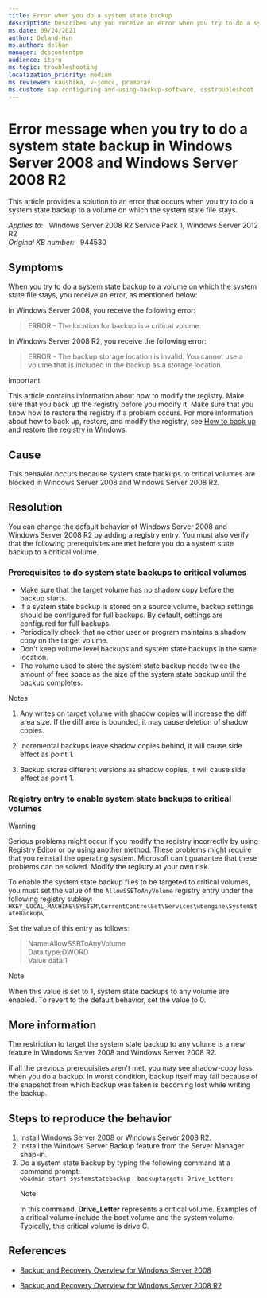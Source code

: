 ```yaml
---
title: Error when you do a system state backup
description: Describes why you receive an error when you try to do a system state backup in Windows Server 2008. You can configure a registry entry to change this behavior.
ms.date: 09/24/2021
author: Deland-Han
ms.author: delhan
manager: dcscontentpm
audience: itpro
ms.topic: troubleshooting
localization_priority: medium
ms.reviewer: kaushika, v-jomcc, prambrav
ms.custom: sap:configuring-and-using-backup-software, csstroubleshoot
---
```

# Error message when you try to do a system state backup in Windows Server 2008 and Windows Server 2008 R2

This article provides a solution to an error that occurs when you try to do a system state backup to a volume on which the system state file stays.

_Applies to:_ &nbsp; Windows Server 2008 R2 Service Pack 1, Windows Server 2012 R2  
_Original KB number:_ &nbsp; 944530

## Symptoms

When you try to do a system state backup to a volume on which the system state file stays, you receive an error, as mentioned below:

In Windows Server 2008, you receive the following error:
> ERROR - The location for backup is a critical volume.

In Windows Server 2008 R2, you receive the following error:
> ERROR - The backup storage location is invalid. You cannot use a volume that is included in the backup as a storage location.

> [!IMPORTANT]
> This article contains information about how to modify the registry. Make sure that you back up the registry before you modify it. Make sure that you know how to restore the registry if a problem occurs. For more information about how to back up, restore, and modify the registry, see [How to back up and restore the registry in Windows](https://support.microsoft.com/help/322756).

## Cause

This behavior occurs because system state backups to critical volumes are blocked in Windows Server 2008 and Windows Server 2008 R2.

## Resolution

You can change the default behavior of Windows Server 2008 and Windows Server 2008 R2 by adding a registry entry. You must also verify that the following prerequisites are met before you do a system state backup to a critical volume.

### Prerequisites to do system state backups to critical volumes

- Make sure that the target volume has no shadow copy before the backup starts.
- If a system state backup is stored on a source volume, backup settings should be configured for full backups. By default, settings are configured for full backups.
- Periodically check that no other user or program maintains a shadow copy on the target volume.
- Don't keep volume level backups and system state backups in the same location.
- The volume used to store the system state backup needs twice the amount of free space as the size of the system state backup until the backup completes.

Notes

1. Any writes on target volume with shadow copies will increase the diff area size. If the diff area is bounded, it may cause deletion of shadow copies.

2. Incremental backups leave shadow copies behind, it will cause side effect as point 1.

3. Backup stores different versions as shadow copies, it will cause side effect as point 1.

### Registry entry to enable system state backups to critical volumes

> [!WARNING]
> Serious problems might occur if you modify the registry incorrectly by using Registry Editor or by using another method. These problems might require that you reinstall the operating system. Microsoft can't guarantee that these problems can be solved. Modify the registry at your own risk.

To enable the system state backup files to be targeted to critical volumes, you must set the value of the `AllowSSBToAnyVolume` registry entry under the following registry subkey:  
    `HKEY_LOCAL_MACHINE\SYSTEM\CurrentControlSet\Services\wbengine\SystemStateBackup\`

Set the value of this entry as follows:
> Name:AllowSSBToAnyVolume  
Data type:DWORD  
Value data:1

> [!NOTE]
> When this value is set to 1, system state backups to any volume are enabled. To revert to the default behavior, set the value to 0.

## More information

The restriction to target the system state backup to any volume is a new feature in Windows Server 2008 and Windows Server 2008 R2.

If all the previous prerequisites aren't met, you may see shadow-copy loss when you do a backup. In worst condition, backup itself may fail because of the snapshot from which backup was taken is becoming lost while writing the backup.

## Steps to reproduce the behavior

1. Install Windows Server 2008 or Windows Server 2008 R2.
2. Install the Windows Server Backup feature from the Server Manager snap-in.
3. Do a system state backup by typing the following command at a command prompt:  
    `wbadmin start systemstatebackup -backuptarget: Drive_Letter:`
    > [!NOTE]
    > In this command, **Drive_Letter** represents a critical volume. Examples of a critical volume include the boot volume and the system volume. Typically, this critical volume is drive C.

## References

- [Backup and Recovery Overview for Windows Server 2008](/previous-versions/windows/it-pro/windows-server-2008-R2-and-2008/cc770593(v=ws.10))

- [Backup and Recovery Overview for Windows Server 2008 R2](/previous-versions/windows/it-pro/windows-server-2008-R2-and-2008/dd979562(v=ws.10))

